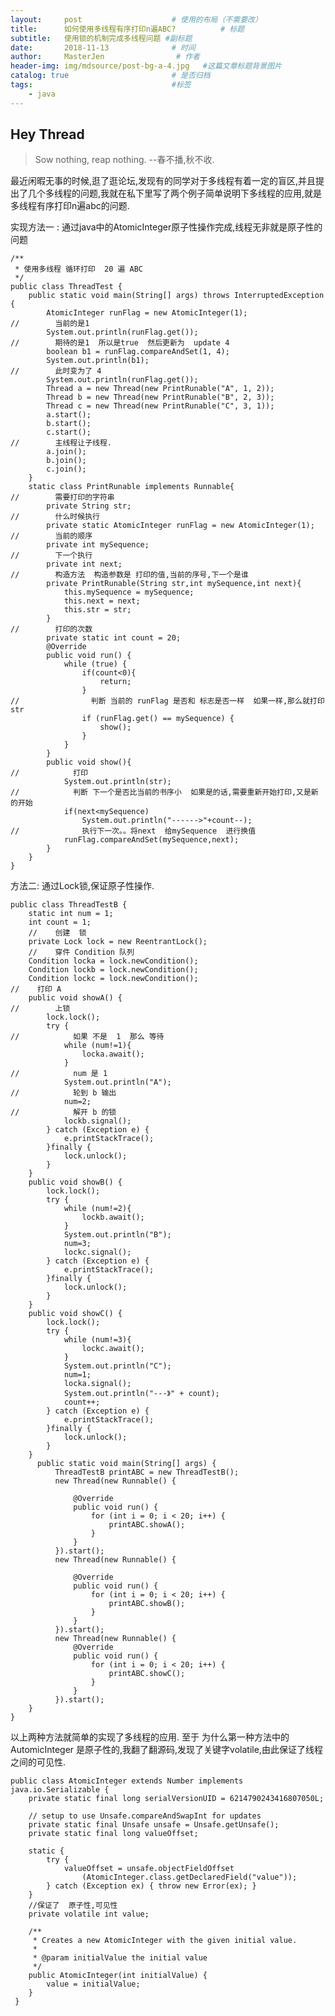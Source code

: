 ```yaml
---
layout:     post                    # 使用的布局（不需要改）
title:      如何使用多线程有序打印n遍ABC?          # 标题 
subtitle:   使用锁的机制完成多线程问题 #副标题
date:       2018-11-13              # 时间
author:     MasterJen                # 作者
header-img: img/mdsource/post-bg-a-4.jpg   #这篇文章标题背景图片
catalog: true                       # 是否归档
tags:                               #标签
    - java
---
```


## Hey Thread

>Sow nothing, reap nothing. --春不播,秋不收.

最近闲暇无事的时候,逛了逛论坛,发现有的同学对于多线程有着一定的盲区,并且提出了几个多线程的问题,我就在私下里写了两个例子简单说明下多线程的应用,就是多线程有序打印n遍abc的问题.

 实现方法一 : 通过java中的AtomicInteger原子性操作完成,线程无非就是原子性的问题
 
    /**
     * 使用多线程 循环打印  20 遍 ABC
     */
    public class ThreadTest {
        public static void main(String[] args) throws InterruptedException {
            AtomicInteger runFlag = new AtomicInteger(1);
    //        当前的是1
            System.out.println(runFlag.get());
    //        期待的是1  所以是true  然后更新为  update 4
            boolean b1 = runFlag.compareAndSet(1, 4);
            System.out.println(b1);
    //        此时变为了 4
            System.out.println(runFlag.get());
            Thread a = new Thread(new PrintRunable("A", 1, 2));
            Thread b = new Thread(new PrintRunable("B", 2, 3));
            Thread c = new Thread(new PrintRunable("C", 3, 1));
            a.start();
            b.start();
            c.start();
    //        主线程让子线程.
            a.join();
            b.join();
            c.join();
        }
        static class PrintRunable implements Runnable{
    //        需要打印的字符串
            private String str;
    //        什么时候执行
            private static AtomicInteger runFlag = new AtomicInteger(1);
    //        当前的顺序
            private int mySequence;
    //        下一个执行
            private int next;
    //        构造方法  构造参数是 打印的值,当前的序号,下一个是谁
            private PrintRunable(String str,int mySequence,int next){
                this.mySequence = mySequence;
                this.next = next;
                this.str = str;
            }
    //        打印的次数
            private static int count = 20;
            @Override
            public void run() {
                while (true) {
                    if(count<0){
                        return;
                    }
    //                判断 当前的 runFlag 是否和 标志是否一样  如果一样,那么就打印str
                    if (runFlag.get() == mySequence) {
                        show();
                    }
                }
            }
            public void show(){
    //            打印
                System.out.println(str);
    //            判断 下一个是否比当前的书序小  如果是的话,需要重新开始打印,又是新的开始
                if(next<mySequence)
                    System.out.println("------>"+count--);
    //              执行下一次。。将next  给mySequence  进行换值
                runFlag.compareAndSet(mySequence,next);
            }
        }
    }

方法二: 通过Lock锁,保证原子性操作.

    public class ThreadTestB {
        static int num = 1;
        int count = 1;
        //    创建  锁
        private Lock lock = new ReentrantLock();
        //    穿件 Condition 队列
        Condition locka = lock.newCondition();
        Condition lockb = lock.newCondition();
        Condition lockc = lock.newCondition();
    //    打印 A
        public void showA() {
    //        上锁
            lock.lock();
            try {
    //            如果 不是  1  那么 等待
                while (num!=1){
                    locka.await();
                }
    //            num 是 1
                System.out.println("A");
    //            轮到 b 输出
                num=2;
    //            解开 b 的锁
                lockb.signal();
            } catch (Exception e) {
                e.printStackTrace();
            }finally {
                lock.unlock();
            }
        }
        public void showB() {
            lock.lock();
            try {
                while (num!=2){
                    lockb.await();
                }
                System.out.println("B");
                num=3;
                lockc.signal();
            } catch (Exception e) {
                e.printStackTrace();
            }finally {
                lock.unlock();
            }
        }
        public void showC() {
            lock.lock();
            try {
                while (num!=3){
                    lockc.await();
                }
                System.out.println("C");
                num=1;
                locka.signal();
                System.out.println("---》" + count);
                count++;
            } catch (Exception e) {
                e.printStackTrace();
            }finally {
                lock.unlock();
            }
        }
          public static void main(String[] args) {
              ThreadTestB printABC = new ThreadTestB();
              new Thread(new Runnable() {
    
                  @Override
                  public void run() {
                      for (int i = 0; i < 20; i++) {
                          printABC.showA();
                      }
                  }
              }).start();
              new Thread(new Runnable() {
    
                  @Override
                  public void run() {
                      for (int i = 0; i < 20; i++) {
                          printABC.showB();
                      }
                  }
              }).start();
              new Thread(new Runnable() {
                  @Override
                  public void run() {
                      for (int i = 0; i < 20; i++) {
                          printABC.showC();
                      }
                  }
              }).start();
        }
    }
  
以上两种方法就简单的实现了多线程的应用. 至于 为什么第一种方法中的AutomicInteger 是原子性的,我翻了翻源码,发现了关键字volatile,由此保证了线程之间的可见性. 

    public class AtomicInteger extends Number implements java.io.Serializable {
        private static final long serialVersionUID = 6214790243416807050L;
    
        // setup to use Unsafe.compareAndSwapInt for updates
        private static final Unsafe unsafe = Unsafe.getUnsafe();
        private static final long valueOffset;
    
        static {
            try {
                valueOffset = unsafe.objectFieldOffset
                    (AtomicInteger.class.getDeclaredField("value"));
            } catch (Exception ex) { throw new Error(ex); }
        }
        //保证了  原子性,可见性
        private volatile int value;
    
        /**
         * Creates a new AtomicInteger with the given initial value.
         *
         * @param initialValue the initial value
         */
        public AtomicInteger(int initialValue) {
            value = initialValue;
        }
     }
     
    

